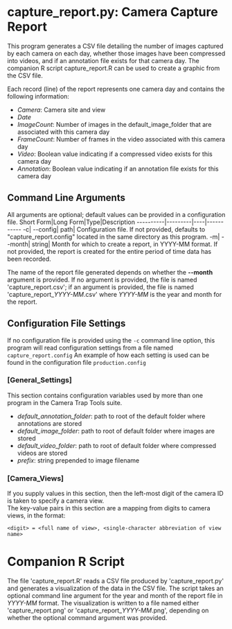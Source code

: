 # capture_report.py: Camera Capture Report

This program generates a CSV file detailing the number of images captured by
each camera on each day, whether those images have been compressed into videos,
and if an annotation file exists for that camera day.  The companion R script 
capture_report.R can be used to create a graphic from the CSV file.

Each record (line) of the report represents one camera day and contains the following information:
* _Camera_: Camera site and view
* _Date_
* _ImageCount_: Number of images in the default_image_folder that are associated with this camera day
* _FrameCount_: Number of frames in the video associated with this camera day
* _Video_: Boolean value indicating if a compressed video exists for this camera day
* _Annotation_: Boolean value indicating if an annotation file exists for this camera day


## Command Line Arguments
All arguments are optional; default values can be provided in a configuration file.
Short Form|Long Form|Type|Description
----------|---------|----|-----------
-c| --config|    path|      Configuration file.  If not provided, defaults to "capture_report.config" located in the same directory as this program.
-m| --month| string|   Month for which to create a report, in YYYY-MM format.  If not provided, the report is created for the entire period of time data has been recorded.

The name of the report file generated depends on whether the **--month** argument is provided. If no argument is provided, the file is named 'capture_report.csv'; 
if an argument is provided, the file is named 'capture_report_*YYYY-MM*.csv' where *YYYY-MM* is the year and month for the report.

## Configuration File Settings
If no configuration file is provided using the ```-c``` command line option, this program will read configuration settings from a file named ```capture_report.config``` An example of how each setting is used can be found in the configuration file ```production.config```

### [General_Settings]   
This section contains configuration variables used by more than one program in the Camera Trap Tools suite.   

* _default_annotation_folder_: path to root of the default folder where annotations are stored
* _default_image_folder_: path to root of default folder where images are stored
* _default_video_folder_: path to root of default folder where compressed videos are stored
* _prefix_: string prepended to image filename

### [Camera_Views]
If you supply values in this section, then the left-most digit of the camera ID is taken to specify a camera view.  
The key-value pairs in this section are a mapping from digits to camera views, in the format: 

```<digit> = <full name of view>, <single-character abbreviation of view name>```

# Companion R Script
The file 'capture_report.R' reads a CSV file produced by 'capture_report.py' and generates a visualization of the 
data in the CSV file.  The script takes an optional command line argument for the year and month of the report file in *YYYY-MM* format.  The visualization is
written to a file named either 'capture_report.png' or 'capture_report_*YYYY-MM*.png', depending on whether the optional command argument was provided.
